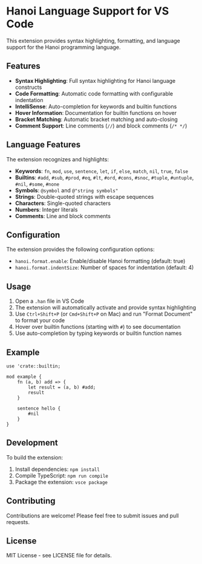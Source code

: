 # Hanoi Language Support for VS Code

This extension provides syntax highlighting, formatting, and language support for the Hanoi programming language.

## Features

- **Syntax Highlighting**: Full syntax highlighting for Hanoi language constructs
- **Code Formatting**: Automatic code formatting with configurable indentation
- **IntelliSense**: Auto-completion for keywords and builtin functions
- **Hover Information**: Documentation for builtin functions on hover
- **Bracket Matching**: Automatic bracket matching and auto-closing
- **Comment Support**: Line comments (`//`) and block comments (`/* */`)

## Language Features

The extension recognizes and highlights:

- **Keywords**: `fn`, `mod`, `use`, `sentence`, `let`, `if`, `else`, `match`, `nil`, `true`, `false`
- **Builtins**: `#add`, `#sub`, `#prod`, `#eq`, `#lt`, `#ord`, `#cons`, `#snoc`, `#tuple`, `#untuple`, `#nil`, `#some`, `#none`
- **Symbols**: `@symbol` and `@"string symbols"`
- **Strings**: Double-quoted strings with escape sequences
- **Characters**: Single-quoted characters
- **Numbers**: Integer literals
- **Comments**: Line and block comments

## Configuration

The extension provides the following configuration options:

- `hanoi.format.enable`: Enable/disable Hanoi formatting (default: true)
- `hanoi.format.indentSize`: Number of spaces for indentation (default: 4)

## Usage

1. Open a `.han` file in VS Code
2. The extension will automatically activate and provide syntax highlighting
3. Use `Ctrl+Shift+P` (or `Cmd+Shift+P` on Mac) and run "Format Document" to format your code
4. Hover over builtin functions (starting with `#`) to see documentation
5. Use auto-completion by typing keywords or builtin function names

## Example

```hanoi
use 'crate::builtin;

mod example {
    fn (a, b) add => {
        let result = (a, b) #add;
        result
    }

    sentence hello {
        #nil
    }
}
```

## Development

To build the extension:

1. Install dependencies: `npm install`
2. Compile TypeScript: `npm run compile`
3. Package the extension: `vsce package`

## Contributing

Contributions are welcome! Please feel free to submit issues and pull requests.

## License

MIT License - see LICENSE file for details. 